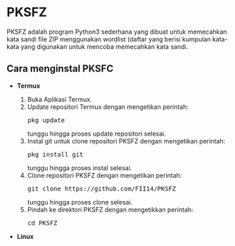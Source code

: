 <h1>PKSFZ</h1>
<p>PKSFZ adalah program Python3 sederhana yang dibuat untuk memecahkan kata sandi file ZIP menggunakan wordlist (daftar yang berisi kumpulan kata-kata yang digunakan untuk mencoba memecahkan kata sandi.</p>
<h2>Cara menginstal PKSFC</h2>
<ul>
    <li><b>Termux</b></li>
    <ol>
        <li>Buka Aplikasi Termux.</li>
        <li>Update repositori Termux dengan mengetikan perintah: <pre>pkg update</pre> tunggu hingga proses update repositori selesai.</li>
        <li>Instal git untuk clone repositori PKSFZ dengan mengetikan perintah: <pre>pkg install git</pre> tunggu hingga proses instal selesai.</li>
        <li>Clone repositori PKSFZ dengan mengetikan perintah: <pre>git clone https://github.com/FII14/PKSFZ</pre> tunggu hingga proses clone selesai.</li>
        <li>Pindah ke direktori PKSFZ dengan mengetikkan perintah: <pre>cd PKSFZ</pre></li>
    </ol>
    <li><b>Linux</b></li>
</ul>
